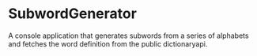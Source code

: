 # SubwordGenerator
A console application that generates subwords from a series of alphabets and fetches the word definition from the public dictionaryapi.

